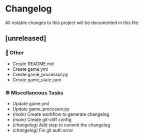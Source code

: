 # Changelog

All notable changes to this project will be documented in this file.

## [unreleased]

### 💼 Other

- Create README.md
- Create game.yml
- Create game_processor.py
- Create game_state.json

### ⚙️ Miscellaneous Tasks

- Update game.yml
- Update game_processor.py
- *(main)* Create workflow to generate changelog
- *(main)* Create git-cliff config
- *(changelog)* Add step to commit the changelog
- *(changelog)* Fix git auth error

<!-- generated by git-cliff -->
